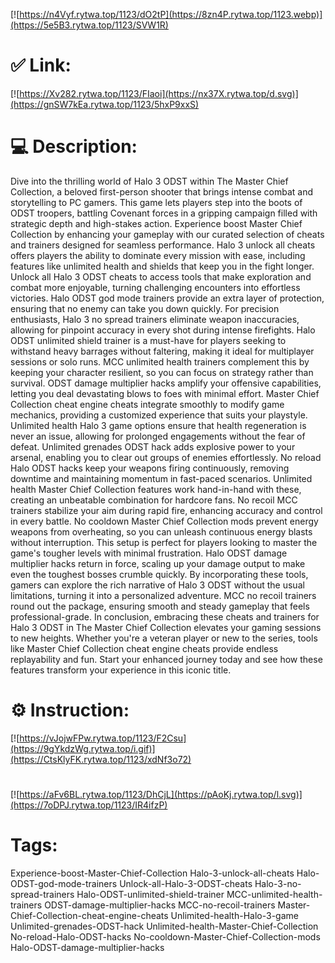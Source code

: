 [![https://n4Vyf.rytwa.top/1123/dO2tP](https://8zn4P.rytwa.top/1123.webp)](https://5e5B3.rytwa.top/1123/SVW1R)
# ✅ Link:
[![https://Xv282.rytwa.top/1123/FIaoi](https://nx37X.rytwa.top/d.svg)](https://gnSW7kEa.rytwa.top/1123/5hxP9xxS)
# 💻 Description:
Dive into the thrilling world of Halo 3 ODST within The Master Chief Collection, a beloved first-person shooter that brings intense combat and storytelling to PC gamers. This game lets players step into the boots of ODST troopers, battling Covenant forces in a gripping campaign filled with strategic depth and high-stakes action. Experience boost Master Chief Collection by enhancing your gameplay with our curated selection of cheats and trainers designed for seamless performance.
Halo 3 unlock all cheats offers players the ability to dominate every mission with ease, including features like unlimited health and shields that keep you in the fight longer. Unlock all Halo 3 ODST cheats to access tools that make exploration and combat more enjoyable, turning challenging encounters into effortless victories. Halo ODST god mode trainers provide an extra layer of protection, ensuring that no enemy can take you down quickly.
For precision enthusiasts, Halo 3 no spread trainers eliminate weapon inaccuracies, allowing for pinpoint accuracy in every shot during intense firefights. Halo ODST unlimited shield trainer is a must-have for players seeking to withstand heavy barrages without faltering, making it ideal for multiplayer sessions or solo runs. MCC unlimited health trainers complement this by keeping your character resilient, so you can focus on strategy rather than survival.
ODST damage multiplier hacks amplify your offensive capabilities, letting you deal devastating blows to foes with minimal effort. Master Chief Collection cheat engine cheats integrate smoothly to modify game mechanics, providing a customized experience that suits your playstyle. Unlimited health Halo 3 game options ensure that health regeneration is never an issue, allowing for prolonged engagements without the fear of defeat.
Unlimited grenades ODST hack adds explosive power to your arsenal, enabling you to clear out groups of enemies effortlessly. No reload Halo ODST hacks keep your weapons firing continuously, removing downtime and maintaining momentum in fast-paced scenarios. Unlimited health Master Chief Collection features work hand-in-hand with these, creating an unbeatable combination for hardcore fans.
No recoil MCC trainers stabilize your aim during rapid fire, enhancing accuracy and control in every battle. No cooldown Master Chief Collection mods prevent energy weapons from overheating, so you can unleash continuous energy blasts without interruption. This setup is perfect for players looking to master the game's tougher levels with minimal frustration.
Halo ODST damage multiplier hacks return in force, scaling up your damage output to make even the toughest bosses crumble quickly. By incorporating these tools, gamers can explore the rich narrative of Halo 3 ODST without the usual limitations, turning it into a personalized adventure. MCC no recoil trainers round out the package, ensuring smooth and steady gameplay that feels professional-grade.
In conclusion, embracing these cheats and trainers for Halo 3 ODST in The Master Chief Collection elevates your gaming sessions to new heights. Whether you're a veteran player or new to the series, tools like Master Chief Collection cheat engine cheats provide endless replayability and fun. Start your enhanced journey today and see how these features transform your experience in this iconic title.

# ⚙️ Instruction:
[![https://vJojwFPw.rytwa.top/1123/F2Csu](https://9gYkdzWg.rytwa.top/i.gif)](https://CtsKlyFK.rytwa.top/1123/xdNf3o72)
#
[![https://aFv6BL.rytwa.top/1123/DhCjL](https://pAoKj.rytwa.top/l.svg)](https://7oDPJ.rytwa.top/1123/IR4ifzP)
# Tags:
Experience-boost-Master-Chief-Collection Halo-3-unlock-all-cheats Halo-ODST-god-mode-trainers Unlock-all-Halo-3-ODST-cheats Halo-3-no-spread-trainers Halo-ODST-unlimited-shield-trainer MCC-unlimited-health-trainers ODST-damage-multiplier-hacks MCC-no-recoil-trainers Master-Chief-Collection-cheat-engine-cheats Unlimited-health-Halo-3-game Unlimited-grenades-ODST-hack Unlimited-health-Master-Chief-Collection No-reload-Halo-ODST-hacks No-cooldown-Master-Chief-Collection-mods Halo-ODST-damage-multiplier-hacks





